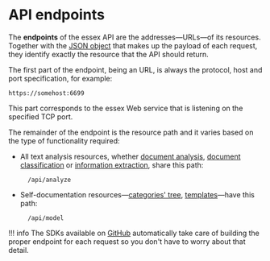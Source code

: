 # API endpoints

The **endpoints** of the essex API are the addresses&mdash;URLs&mdash;of its resources.  
Together with the [JSON object](../requests/index.md) that makes up the payload of each request, they identify exactly the resource that the API should return.

The first part of the endpoint, being an URL, is always the protocol, host and port specification, for example:

	https://somehost:6699

This part corresponds to the essex Web service that is listening on the specified TCP port.

The remainder of the endpoint is the resource path and it varies based on the type of functionality required:

- All text analysis resources, whether [document analysis](../../guide/full-analysis/index.md), [document classification](../../guide/classification/index.md) or [information extraction](../../guide/extraction/index.md), share this path:

		/api/analyze

- Self-documentation resources&mdash;[categories' tree](../../guide/categories-tree/index.md), [templates](../../guide/templates/index.md)&mdash;have this path:

		/api/model
		
!!! info
	The SDKs available on <a href="https://github.com/therealexpertai/" target="_blank">GitHub</a> automatically take care of building the proper endpoint for each request so you don't have to worry about that detail.